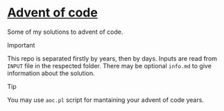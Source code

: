 # [Advent of code](https://adventofcode.com/)

Some of my solutions to advent of code.

> [!IMPORTANT]
> This repo is separated firstly by years, then by days. Inputs are read from `INPUT` file in the respected folder. There may be optional `info.md` to give information about the solution.

> [!TIP]
> You may use `aoc.pl` script for mantaining your advent of code years.